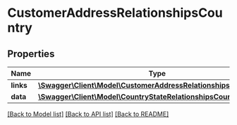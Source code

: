 # CustomerAddressRelationshipsCountry

## Properties
Name | Type | Description | Notes
------------ | ------------- | ------------- | -------------
**links** | [**\Swagger\Client\Model\CustomerAddressRelationshipsCountryLinks**](CustomerAddressRelationshipsCountryLinks.md) |  | [optional] 
**data** | [**\Swagger\Client\Model\CountryStateRelationshipsCountryData**](CountryStateRelationshipsCountryData.md) |  | [optional] 

[[Back to Model list]](../../README.md#documentation-for-models) [[Back to API list]](../../README.md#documentation-for-api-endpoints) [[Back to README]](../../README.md)

